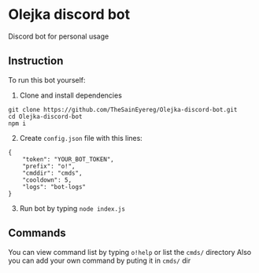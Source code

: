 # Olejka discord bot
 Discord bot for personal usage

## Instruction
To run this bot yourself:

1. Clone and install dependencies
```
git clone https://github.com/TheSainEyereg/Olejka-discord-bot.git
cd Olejka-discord-bot
npm i
```
2. Create `config.json` file with this lines: 
```
{
    "token": "YOUR_BOT_TOKEN",
    "prefix": "o!",
    "cmddir": "cmds",
    "cooldown": 5,
    "logs": "bot-logs"
}
```
3. Run bot by typing `node index.js`

## Commands
You can view command list by typing `o!help` or list the `cmds/` directory
Also you can add your own command by puting it in `cmds/` dir
